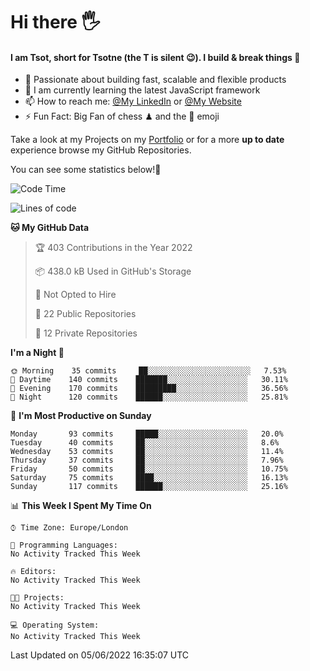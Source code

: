# Hi there :raised_hand_with_fingers_splayed:
#### I am Tsot, short for Tsotne (the T is silent :wink:). I build & break things :space_invader:
- :telescope: Passionate about building fast, scalable and flexible products
- :seedling: I am currently learning the latest JavaScript framework 
- :mailbox: How to reach me: [@My LinkedIn](https://www.linkedin.com/in/tsotne-gvadzabia/) or [@My Website](https://tsotne.co.uk/contact)
- :zap: Fun Fact: Big Fan of chess ♟ and the 👾 emoji

Take a look at my Projects on my [Portfolio](https://tsotne.co.uk/) or for a more **up to date** experience browse my GitHub Repositories.

You can see some statistics below!:space_invader:
<!--START_SECTION:waka-->
![Code Time](http://img.shields.io/badge/Code%20Time-761%20hrs%202%20mins-blue)

![Lines of code](https://img.shields.io/badge/From%20Hello%20World%20I%27ve%20Written-626%20Thousand%20lines%20of%20code-blue)

**🐱 My GitHub Data** 

> 🏆 403 Contributions in the Year 2022
 > 
> 📦 438.0 kB Used in GitHub's Storage 
 > 
> 🚫 Not Opted to Hire
 > 
> 📜 22 Public Repositories 
 > 
> 🔑 12 Private Repositories  
 > 
**I'm a Night 🦉** 

```text
🌞 Morning    35 commits     ██░░░░░░░░░░░░░░░░░░░░░░░   7.53% 
🌆 Daytime    140 commits    ███████░░░░░░░░░░░░░░░░░░   30.11% 
🌃 Evening    170 commits    █████████░░░░░░░░░░░░░░░░   36.56% 
🌙 Night      120 commits    ██████░░░░░░░░░░░░░░░░░░░   25.81%

```
📅 **I'm Most Productive on Sunday** 

```text
Monday       93 commits     █████░░░░░░░░░░░░░░░░░░░░   20.0% 
Tuesday      40 commits     ██░░░░░░░░░░░░░░░░░░░░░░░   8.6% 
Wednesday    53 commits     ██░░░░░░░░░░░░░░░░░░░░░░░   11.4% 
Thursday     37 commits     ██░░░░░░░░░░░░░░░░░░░░░░░   7.96% 
Friday       50 commits     ██░░░░░░░░░░░░░░░░░░░░░░░   10.75% 
Saturday     75 commits     ████░░░░░░░░░░░░░░░░░░░░░   16.13% 
Sunday       117 commits    ██████░░░░░░░░░░░░░░░░░░░   25.16%

```


📊 **This Week I Spent My Time On** 

```text
⌚︎ Time Zone: Europe/London

💬 Programming Languages: 
No Activity Tracked This Week

🔥 Editors: 
No Activity Tracked This Week

🐱‍💻 Projects: 
No Activity Tracked This Week

💻 Operating System: 
No Activity Tracked This Week

```


 Last Updated on 05/06/2022 16:35:07 UTC
<!--END_SECTION:waka-->
